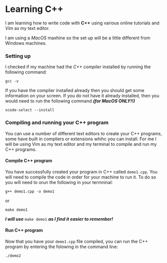 # Learning C++ #

I am learning how to write code with **C++** using various online tutorials and *Vim* as my text editor.

I am using a *MacOS* maxhine so the set up will be a little different from Windows machines.

### Setting up ###
I checked if my machine had the *C++ compiler* installed by running the following command:
```
gcc -v
```
If you have the complier installed already then you should get some information on your screen.  If you do not have it already installed, then you would need to run the following command ***(for MacOS ONLY!!)***
```
xcode-select --install
```

### Compiling and running your C++ program ###
You can use a number of different text editors to create your C++ programs, some have built in compliers or extensions whihc you can install.
For me I will be using Vim as my text editor and my terminal to compile and run my C++ programs.

#### Compile C++ program ####
You have successfully created your program in C++ called `demo1.cpp`.  You will need to compile the code in order for your machine to run it.  To do so you will need to orun the following in your termninal:

```
g++ demo1.cpp -o demo1
```

or 

```
make demo1
```

***I will use*** `make demo1` ***as I find it easier to remember!***


#### Run C++ program ####
Now that you have your `demo1.cpp` file compiled, you can run the C++ program by entering the folowing in the command line:

```
./demo2
```
